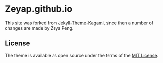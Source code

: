 # Zeyap.github.io

This site was forked from [Jekyll-Theme-Kagami](https://github.com/kamikat/jekyll-theme-kagami), since then a number of changes are made by Zeya Peng. 

## License

The theme is available as open source under the terms of the [MIT License](http://opensource.org/licenses/MIT).


